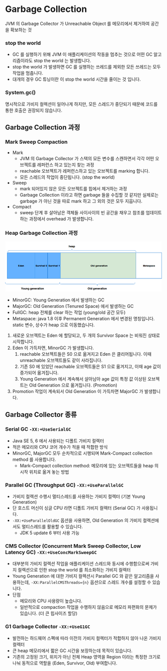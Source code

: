 # Garbage Collection

JVM 의 Garbage Collector 가 Unreachable Object 를 메모리에서 제거하여 공간을 확보하는 것

### stop the world

* GC 를 실행하기 위해 JVM 이 애플리케이션의 작동을 멈추는 것으로 어떤 GC 알고리즘이라도 stop the world 는 발생합니다.
* stop the world 가 발생하면 GC 를 실행하는 쓰레드를 제외한 모든 쓰레드는 모두 작업을 멈춥니다.
* 대개의 경우 GC 튜닝이란 이 stop the world 시간을 줄이는 것 입니다.

### System.gc()

명시적으로 가비지 컬렉션이 일어나게 하지만, 모든 스레드가 중단되기 때문에 코드를 통한 호출은 권장되지 않습니다.

## Garbage Collection 과정

### Mark Sweep Compaction

* Mark
  * JVM 의 Garbage Collector 가 스택의 모든 변수를 스캔하면서 각각 어떤 오브젝트를 레퍼런스 하고 있는지 찾는 과정
  * reachable 오브젝트가 레퍼런스하고 있는 오브젝트를 marking 합니다.
  * 모든 스레드의 작업이 중단됩니다. (stop the world)
* Sweep
  * mark 되어있지 않은 모든 오브젝트를 힙에서 제거하는 과정
  * Garbage Collection 이라고 하면 garbage 들을 수집할 것 같지만 실제로는 garbage 가 아닌 것을 따로 mark 하고 그 외의 것은 모두 지웁니다.
* Compact
  * sweep 단계 후 살아남은 객체들 사이사이의 빈 공간을 채우고 참조를 업데이트하는 과정에서 overhead 가 발생합니다.

### Heap Garbage Collection 과정

![](../../.gitbook/assets/2021-07-17-21-36-43.png)

* MinorGC: Young Generation 에서 발생하는 GC
* MajorGC: Old Generation (Tenured Space) 에서 발생하는 GC
* FullGC: heap 전체를 clear 하는 작업 (young/old 공간 모두)
* Metaspace: java 1.8 이후 Permanent Generation 에서 변경된 명칭입니다. static 변수, 상수가 heap 으로 이동했습니다.

1. 새로운 오브젝트는 Eden 에 할당되고, 두 개의 Survivor Space 는 비워진 상태로 시작합니다.
2. Eden 이 가득차면, MinorGC 가 발생합니다.
   1. reachable 오브젝트들은 S0 으로 옮겨지고 Eden 은 클리어됩니다. 이때 unreachable 오브젝트들도 같이 사라집니다.
   2. 기존 S0 에 있었던 reachable 오브젝트들은 S1 으로 옮겨지고, 이때 age 값이 증가되어 옮겨집니다.
   3. Young Generation 에서 계속해서 살아남아 age 값이 특정 값 이상된 오브젝트는 Old Generation 으로 옮겨집니다. (Promotion)
3. Promotion 작업이 계속되서 Old Generation 이 가득차면 MajorGC 가 발생합니다.

## Garbage Collector 종류

### Serial GC `-XX:+UseSerialGC`

* Java SE 5, 6 에서 사용되는 디폴트 가비지 컬렉터
* 적은 메모리와 CPU 코어 개수가 적을 때 적합한 방식
* MinorGC, MajorGC 모두 순차적으로 시행되며 Mark-Compact collection method 를 사용합니다.
  * Mark-Compact collection method: 메모리에 있는 오브젝트들을 heap 의 시작 위치로 옮겨 놓는 방법

### Parallel GC (Throughput GC) `-XX:+UseParallelGC`

* 가비지 컬렉션 수행시 멀티스레드를 사용하는 가비지 컬렉터 (기본 Young Generation)
* 단 호스트 머신이 싱글 CPU 라면 디폴트 가비지 컬렉터 (Serial GC) 가 사용됩니다.
* `-XX:+UseParallelOldGC` 옵션을 사용하면, Old Generation 의 가비지 컬렉션에서도 멀티스레드를 활용할 수 있습니다.
  * JDK 5 update 6 부터 사용 가능

### CMS Collector (Concurrent Mark Sweep Collector, Low Latency GC) `-XX:+UseConcMarkSweepGC`

* 대부분의 가비지 컬렉션 작업을 애플리케이션 스레드와 동시에 수행함으로써 가비지 컬렉션으로 인한 stop the world 를 최소화하는 가비지 컬렉터
* Young Generation 에 대한 가비지 컬렉션시 Parallel GC 와 같은 알고리즘을 사용하는데, `-XX:ParallelCMSThreads={n}` 옵션으로 스레드 개수를 설정할 수 있습니다.
* 단점
  * 메모리와 CPU 사용량이 높습니다.
  * 일반적으로 compaction 작업을 수행하지 않음으로 메모리 파편화의 문제가 있습니다. (더 큰 힙사이즈 할당)

### G1 Garbage Collector `-XX:+UseG1GC`

* 발전하는 하드웨어 스펙에 따라 이전의 가비지 컬렉터가 적합하지 않아 나온 가비지 컬렉터
* 큰 heap 메모리에서 짧은 GC 시간을 보장하는데 목적이 있습니다.
* 기존의 고정된 크기, 위치가 아닌 전체 Heap 영역을 Region 이라는 특정한 크기로 나눠 동적으로 역할을 (Eden, Survivor, Old) 부여합니다.

